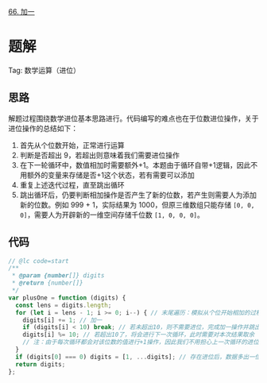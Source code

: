 [66. 加一](https://leetcode-cn.com/problems/plus-one/)

# 题解
Tag: 数学运算（进位）

## 思路
解题过程围绕数学进位基本思路进行。代码编写的难点也在于位数进位操作，关于进位操作的总结如下：
1. 首先从个位数开始，正常进行运算
2. 判断是否超出 9，若超出则意味着我们需要进位操作
3. 在下一轮循环中，数值相加时需要额外+1。本题由于循环自带+1逻辑，因此不用额外的变量来存储是否+1这个状态，若有需要可以添加
4. 重复上述迭代过程，直至跳出循环
5. 跳出循环后，仍要判断相加操作是否产生了新的位数，若产生则需要人为添加新的位数。例如 999 + 1，实际结果为 1000，但原三维数组只能存储 `[0, 0, 0]`，需要人为开辟新的一维空间存储千位数 `[1, 0, 0, 0]`。

## 代码
```js
// @lc code=start
/**
 * @param {number[]} digits
 * @return {number[]}
 */
var plusOne = function (digits) {
  const lens = digits.length;
  for (let i = lens - 1; i >= 0; i--) { // 末尾遍历：模拟从个位开始相加的过程
    digits[i] += 1; // 加一
    if (digits[i] < 10) break; // 若未超出10，则不需要进位，完成加一操作并跳出
    digits[i] %= 10; // 若超出10了，将会进行下一次循环，此时需要对本次结果取余
    // 注：由于每次循环都会对该位数的值进行+1操作，因此我们不用担心上一次循环的进位问题。既然开启了新一轮循环，实际上就已经保证了进位操作
  }
  if (digits[0] === 0) digits = [1, ...digits]; // 存在进位后，数据多出一位的情况，此处要特殊处理该问题
  return digits;
};
```
